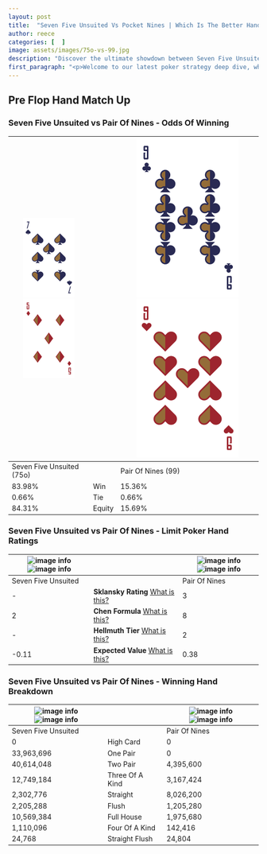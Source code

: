 ```yaml
---
layout: post
title:  "Seven Five Unsuited Vs Pocket Nines | Which Is The Better Hand In Poker? A Complete Guide"
author: reece
categories: [  ]
image: assets/images/75o-vs-99.jpg
description: "Discover the ultimate showdown between Seven Five Unsuited and Pair Of Nines in poker! Uncover the odds, strategies, and scenarios where one hand triumphs over the other. Get ready to up your poker game with this thrilling analysis."
first_paragraph: "<p>Welcome to our latest poker strategy deep dive, where we're pitting two distinct hands against each other in a high-stakes showdown: Seven Five Unsuited vs Pair Of Nines.</p><p>In the dynamic world of poker, every decision counts, and knowing which hand holds the upper hand is key to your success at the table.</p><p>In this article, we'll dissect these two hands, explore the scenarios where one dominates the other, and equip you with the knowledge to make strategic choices that can tip the odds in your favor.</p><p>Get ready to unravel the intriguing dynamics of these poker hands and elevate your game to new heights.</p>"
---
```




[comment]: # (sp0)

## Pre Flop Hand Match Up

<div class="table hand-ratings" markdown="1"> 



### Seven Five Unsuited vs Pair Of Nines - Odds Of Winning


    
| ![image info](assets/images/hand1/7.png) ![image info](assets/images/hand1/5o.png) |  | ![image info](assets/images/hand2/9.png) ![image info](assets/images/hand2/9o.png) |
| -------- | -------- | -------- |
| Seven Five Unsuited (75o) |  | Pair Of Nines (99) |
| 83.98% | Win | 15.36% |
| 0.66% | Tie | 0.66% |
| 84.31% | Equity | 15.69% |




[comment]: # (sp1)



### Seven Five Unsuited vs Pair Of Nines - Limit Poker Hand Ratings


    
| ![image info](https://www.riverpairs.com/assets/images/hand1/7.png) ![image info](https://www.riverpairs.com/assets/images/hand1/5o.png) |  | ![image info](https://www.riverpairs.com/assets/images/hand2/9.png) ![image info](https://www.riverpairs.com/assets/images/hand2/9o.png) |
| -------- | -------- | -------- |
| Seven Five Unsuited |  | Pair Of Nines |
| - | **Sklansky Rating** [What is this?](/sklansky-rating-explained) | 3 |
| 2 | **Chen Formula** [What is this?](/chen-formula-explained) | 8 |
| - | **Hellmuth Tier** [What is this?](/Hellmuth-tier-explained) | 2 |
| -0.11 | **Expected Value** [What is this?](/expected-value-explained) | 0.38 |




[comment]: # (sp2)



### Seven Five Unsuited vs Pair Of Nines - Winning Hand Breakdown


    
| ![image info](https://www.riverpairs.com/assets/images/hand1/7.png) ![image info](https://www.riverpairs.com/assets/images/hand1/5o.png) |  | ![image info](https://www.riverpairs.com/assets/images/hand2/9.png) ![image info](https://www.riverpairs.com/assets/images/hand2/9o.png) |
| -------- | -------- | -------- |
| Seven Five Unsuited |  | Pair Of Nines |
| 0 | High Card | 0 |
| 33,963,696 | One Pair | 0 |
| 40,614,048 | Two Pair | 4,395,600 |
| 12,749,184 | Three Of A Kind | 3,167,424 |
| 2,302,776 | Straight | 8,026,200 |
| 2,205,288 | Flush | 1,205,280 |
| 10,569,384 | Full House | 1,975,680 |
| 1,110,096 | Four Of A Kind | 142,416 |
| 24,768 | Straight Flush | 24,804 |




[comment]: # (sp3)



</div>

[comment]: # (sp4)



[comment]: # (sp5)

